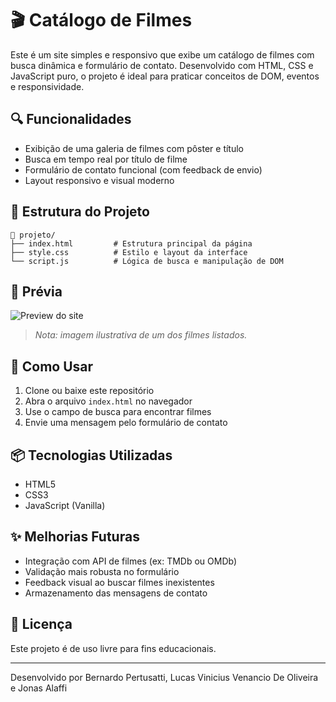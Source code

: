 # 🎬 Catálogo de Filmes

Este é um site simples e responsivo que exibe um catálogo de filmes com busca dinâmica e formulário de contato. Desenvolvido com HTML, CSS e JavaScript puro, o projeto é ideal para praticar conceitos de DOM, eventos e responsividade.

## 🔍 Funcionalidades

- Exibição de uma galeria de filmes com pôster e título
- Busca em tempo real por título de filme
- Formulário de contato funcional (com feedback de envio)
- Layout responsivo e visual moderno

## 📁 Estrutura do Projeto

```
📂 projeto/
├── index.html         # Estrutura principal da página
├── style.css          # Estilo e layout da interface
└── script.js          # Lógica de busca e manipulação de DOM
```

## 📸 Prévia

![Preview do site](https://upload.wikimedia.org/wikipedia/pt/2/2e/Inception_%282010%29.jpg)

> *Nota: imagem ilustrativa de um dos filmes listados.*

## 🚀 Como Usar

1. Clone ou baixe este repositório
2. Abra o arquivo `index.html` no navegador
3. Use o campo de busca para encontrar filmes
4. Envie uma mensagem pelo formulário de contato

## 📦 Tecnologias Utilizadas

- HTML5
- CSS3
- JavaScript (Vanilla)

## ✨ Melhorias Futuras

- Integração com API de filmes (ex: TMDb ou OMDb)
- Validação mais robusta no formulário
- Feedback visual ao buscar filmes inexistentes
- Armazenamento das mensagens de contato

## 📝 Licença

Este projeto é de uso livre para fins educacionais.

---

Desenvolvido por Bernardo Pertusatti, Lucas Vinicius Venancio De Oliveira e Jonas Alaffi
